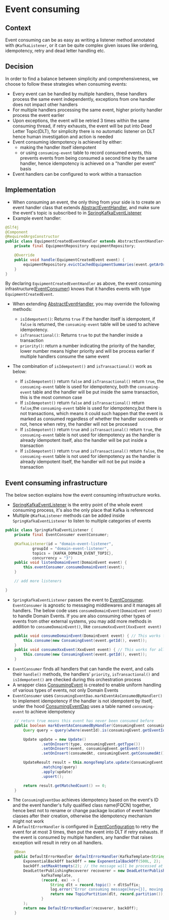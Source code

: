 # Event consuming

## Context

Event consuming can be as easy as writing a listener method annotated with `@KafkaListener`, or it can be quite complex
given issues like ordering, idempotency, retry and dead letter handling etc.

## Decision

In order to find a balance between simplicity and comprehensiveness, we choose to follow these strategies when consuming
events:

- Every event can be handled by multiple handlers, these handlers process the same event independently, exceptions from
  one handler does not impact other handlers
- For multiple handlers processing the same event, higher priority handler process the event earlier
- Upon exceptions, the event will be retried 3 times within the same consuming thread, if retry exhausts, the
  event will be put into Dead Letter Topic(DLT), for simplicity there is no automatic listener on DLT hence human
  investigation and action is needed
- Event consuming idempotency is achieved by either:
    - making the handler itself idempotent
    - or using `consuming-event` table to record consumed events, this prevents events from being consumed a second time
      by the same handler, hence idempotency is achieved on a "handler per event" basis
- Event handlers can be configured to work within a transaction

## Implementation

- When consuming an event, the only thing from your side is to create an event handler class that
  extends [AbstractEventHandler](../src/main/java/deviceet/common/event/consume/AbstractEventHandler.java), and make
  sure the event's topic is subscribed to
  in [SpringKafkaEventListener](../src/main/java/deviceet/common/event/consume/infrastructure/SpringKafkaEventListener.java)
- Example event handler:

```java
@Slf4j
@Component
@RequiredArgsConstructor
public class EquipmentCreatedEventHandler extends AbstractEventHandler<EquipmentCreatedEvent> {
    private final EquipmentRepository equipmentRepository;

    @Override
    public void handle(EquipmentCreatedEvent event) {
        equipmentRepository.evictCachedEquipmentSummaries(event.getArOrgId());
    }
}
```

By declaring `EquipmentCreatedEventHandler` as above, the event consuming
infrastructure([EventConsumer](../src/main/java/deviceet/common/event/consume/EventConsumer.java)) knows that it handles
events with type `EquipmentCreatedEvent`.

- When extending [AbstractEventHandler](../src/main/java/deviceet/common/event/consume/AbstractEventHandler.java), you
  may
  override the following methods:
    - `isIdempotent()`: Returns `true` if the handler itself is idempotent, if `false` is returned, the
      `consuming-event` table will be used to achieve idempotency.
    - `isTransactional()`: Returns `true` to put the handler inside a transaction
    - `priority()`: return a number indicating the priority of the handler, lower number means higher priority and
      will be process earlier if multiple handlers consume the same event

- The combination of `isIdempotent()` and `isTransactional()` work as below:
    - If `isIdempotent()` return `false` and `isTransactional()` return `true`, the `consuming-event` table is used for
      idempotency, both the `consuming-event` table and the handler will be put inside the same transaction, this is the
      most common case
    - If `isIdempotent()` return `false` and `isTransactional()` return `false`,the `consuming-event` table is used for
      idempotency,but there is not transactions, which means it could such happen that the event is marked as consumed
      regardless of whether the handler succeeds or not, hence when retry, the handler will not be processed
    - If `isIdempotent()` return `true` and `isTransactional()` return `true`, the `consuming-event` table is not used
      for
      idempotency as the handler is already idempotent itself, also the handler will be put inside a transaction
    - If `isIdempotent()` return `true` and `isTransactional()` return `false`, the `consuming-event` table is not used
      for
      idempotency as the handler is already idempotent itself, the handler will not be put inside a transaction

## Event consuming infrastructure

The below section explains how the event consuming infrastructure works.

- [SpringKafkaEventListener](../src/main/java/deviceet/common/event/consume/infrastructure/SpringKafkaEventListener.java)
  is the entry point of the whole event consuming process, it's also the only place that Kafka is referenced
- Multiple `@KafkaListener` methods can be added inside `SpringKafkaEventListener` to listen to multiple categories of
  events

```java
public class SpringKafkaEventListener {
    private final EventConsumer eventConsumer;

    @KafkaListener(id = "domain-event-listener",
            groupId = "domain-event-listener",
            topics = {KAFKA_DOMAIN_EVENT_TOPIC},
            concurrency = "3")
    public void listenDomainEvent(DomainEvent event) {
        this.eventConsumer.consumeDomainEvent(event);
    }

    // add more listeners

}
```

- `SpringKafkaEventListener` passes the event
  to [EventConsumer](../src/main/java/deviceet/common/event/consume/EventConsumer.java). `EventConsumer` is agnostic to
  messaging middlewares and it manages all handlers. The below code uses `consumeDomainEvent(DomainEvent event)` to
  handle Domain Events. If you are also consuming other types of events from other external systems, you may add more
  methods in addition to `consumeDomainEvent()`, like `consumeXxxEvent(XxxEvent event)`

```java
    public void consumeDomainEvent(DomainEvent event) { // This works for all sub-types of DomainEvent
        this.consume(new ConsumingEvent(event.getId(), event));
    }
    public void consumeXxxEvent(XxxEvent event) { // This works for all sub-types of XxxEvent
        this.consume(new ConsumingEvent(event.getId(), event));
    }
```

- `EventConsumer` finds all handlers that can handle the event, and calls their `handle()` methods, the handlers'
  `priority`, `isTransactional()` and `isIdempotent()` are checked during this orchestration process
- A wrapper class [ConsumingEvent](../src/main/java/deviceet/common/event/consume/ConsumingEvent.java) is created to
  enable uniform handling of various types of events, not only Domain Events
- `EventConsumer` uses `ConsumingEventDao.markEventAsConsumedByHandler()` to implement idempotency if the handler is not
  idempotent by itself, under the
  hood [ConsumingEventDao](../src/main/java/deviceet/common/event/consume/ConsumingEventDao.java) uses a table named
  `consuming-event` to achieve idempotency

```java
    // return true means this event has never been consumed before
    public boolean markEventAsConsumedByHandler(ConsumingEvent consumingEvent, AbstractEventHandler<?> handler) {
        Query query = query(where(eventId).is(consumingEvent.getEventId()).and(ConsumingEvent.Fields.handler).is(handler.getName()));

        Update update = new Update()
                .setOnInsert(type, consumingEvent.getType())
                .setOnInsert(event, consumingEvent.getEvent())
                .setOnInsert(consumedAt, consumingEvent.getConsumedAt());

        UpdateResult result = this.mongoTemplate.update(ConsumingEvent.class)
                .matching(query)
                .apply(update)
                .upsert();

        return result.getMatchedCount() == 0;
    }
```

- The `ConsumingEventDao` achieves idempotency based on the event's ID and the event handler's fully qualified class
  name(FQCN) together, hence best not to rename or change package location of event handler classes after their
  creation,
  otherwise the idempotency mechanism might not work
- A `DefaultErrorHandler` is configured
  in [EventConfiguration](../src/main/java/deviceet/common/event/EventConfiguration.java) to retry the event for at
  most 3 times, then put the event into DLT if retry exhausts. If the event is consumed by multiple handlers, any
  handler that raises exception will result in retry on all handlers.

```java
    @Bean
    public DefaultErrorHandler defaultErrorHandler(KafkaTemplate<String, Object> kafkaTemplate) {
        ExponentialBackOff backOff = new ExponentialBackOff(500L, 2);
        backOff.setMaxAttempts(2); // the message will be processed at most [2 + 1 = 3] times
        DeadLetterPublishingRecoverer recoverer = new DeadLetterPublishingRecoverer(
                kafkaTemplate,
                (record, ex) -> {
                    String dlt = record.topic() + dltSuffix;
                    log.error("Error consuming message[key={}], moving to dead letter topic[{}].", record.key(), dlt, ex);
                    return new TopicPartition(dlt, record.partition());
                }
        );
        return new DefaultErrorHandler(recoverer, backOff);
    }
```
